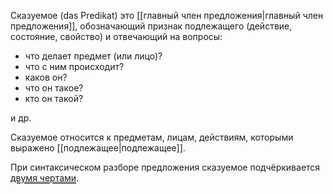 Сказуемое (das Predikat) это [[главный член предложения|главный член предложения]], обозначающий признак подлежащего (действие, состояние, свойство) и отвечающий на вопросы:

- что делает предмет (или лицо)?
- что с ним происходит?
- каков он?
- что он такое?
- кто он такой?

и др.

Сказуемое относится к предметам, лицам, действиям, которыми выражено [[подлежащее|подлежащее]].

При синтаксическом разборе предложения сказуемое подчёркивается <u style="text-decoration-style: double">двумя чертами</u>.
